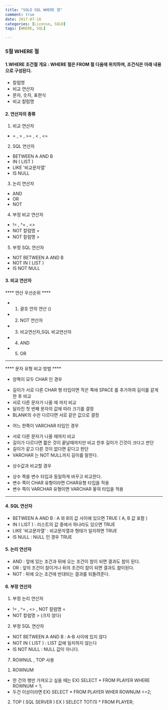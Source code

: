 ```yaml
---
title: "SQLD SQL WHERE 절"
comment: true
date: 2017-07-18
categories: [License, SQLD]
tags: [WHERE, SQL]

---
```


### 5절 WHERE 절


#### 1.WHERE 조건절 개요 : WHERE 절은 FROM 절 다음에 위치하며, 조건식은 아래 내용으로 구성된다.
- 칼럼명
- 비교 연산자
- 문자, 숫자, 표현식
- 비교 칼럼명

#### 2. 연산자의 종류
1) 비교 연산자
- = , > , >= , < , <=


2) SQL 연산자
- BETWEEN A AND B
- IN ( LIST )
- LIKE '비교문자열'
- IS NULL

3) 논리 연산자
- AND
- OR
- NOT


4) 부정 비교 연산자
- != , ^= , <>
- NOT 칼럼명 =
- NOT 칼럼명 >


5) 부정 SQL 연산자
- NOT BETWEEN A AND B
- NOT IN ( LIST )
- IS NOT NULL
			 
#### 3. 비교 연산자

**** 연산 우선순위 ****
- 1. 괄호 안의 연산 ()
- 2. NOT 연산자
- 3. 비교연산자,SQL 비교연산자
- 4. AND
- 5. OR
************************

**** 문자 유형 비교 방법 ****
* 양쪽이 모두 CHAR 인 경우 
- 길이가 서로 다른 CHAR 형 타입이면 작은 쪽에 SPACE 를 추가하여 길이를 같게 한 후 비교
- 서로 다른 문자가 나올 때 까지 비교
- 달라진 첫 번째 문자의 값에 따라 크기를 결정
- BLANK의 수만 다르다면 서로 같은 값으로 결정
* 어느 한쪽이 VARCHAR 타입인 경우
- 서로 다른 문자가 나올 때까지 비교
- 길이가 다르다면 짧은 것이 끝날때까지만 비교 한후 길이가 긴것이 크다고 판단
- 길이가 같고 다른 것이 없다면 같다고 판단
- VARCHAR 는 NOT NULL까지 길이를 말한다.
* 상수값과 비교할 경우
- 상수 쪽을 변수 타입과 동일하게 바꾸고 비교한다.
- 변수 쪽이 CHAR 유형이라면 CHAR유형 타입을 적용
- 변수 쪽이 VARCHAR 유형이면 VARCHAR 윻여 타입을 적용
********************************





#### 4. SQL 연산자
- BETWEEN A AND B : A 와 B의 값 사이에 있으면 TRUE ( A, B 값 포함 )
- IN ( LIST ) : 리스트의 값 중에서 하나라도 있으면 TRUE
- LIKE '비교문자열' : 비교문자열과 형태가 일치하면 TRUE
- IS NULL : NULL 인 경우 TRUE

#### 5. 논리 연산자
- AND : 앞에 있는 조건과 뒤에 오는 조건이 참이 되면 결과도 참이 된다.
- OR : 앞의 조건이 참이거나 뒤의 조건이 참이 되면 결과도 참이된다.
- NOT : 뒤에 오는 조건에 반대되는 결과를 되돌려준다.

#### 6. 부정 연산자
1) 부정 논리 연산자
- != , ^= , <> , NOT 칼럼명 =
- NOT 칼럼명 > (크지 않다)


2) 부정 SQL 연산자
- NOT BETWEEN A AND B : A-B 사이에 있지 않다
- NOT IN ( LIST ) : LIST 값에 일치하지 않는다
- IS NOT NULL : NULL 값이 아니다.

7. ROWNUL , TOP 사용
1) ROWNUM
- 한 건의 행만 가져오고 싶을 때는
EX) SELECT * FROM PLAYER WHERE ROWNUM = 1;
- 두건 이상이라면
EX) SELECT * FROM PLAYER WHER ROWNUM <=2;


2) TOP ( SQL SERVER )
 EX ) SELECT TOT(1) * FROM PLAYER;


